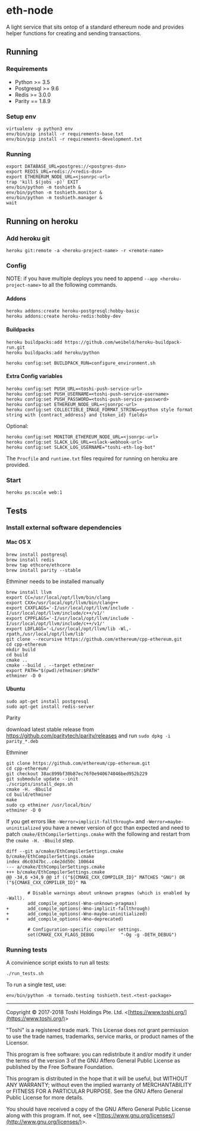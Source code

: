 # eth-node

A light service that sits ontop of a standard ethereum node and provides helper functions for creating and sending transactions.

## Running

### Requirements

- Python >= 3.5
- Postgresql >= 9.6
- Redis >= 3.0.0
- Parity == 1.8.9

### Setup env

```
virtualenv -p python3 env
env/bin/pip install -r requirements-base.txt
env/bin/pip install -r requirements-development.txt
```

### Running

```
export DATABASE_URL=postgres://<postgres-dsn>
export REDIS_URL=redis://<redis-dsn>
export ETHERERUM_NODE_URL=<jsonrpc-url>
trap 'kill $(jobs -p)' EXIT
env/bin/python -m toshieth &
env/bin/python -m toshieth.monitor &
env/bin/python -m toshieth.manager &
wait
```

## Running on heroku

### Add heroku git

```
heroku git:remote -a <heroku-project-name> -r <remote-name>
```

### Config

NOTE: if you have multiple deploys you need to append
`--app <heroku-project-name>` to all the following commands.

#### Addons

```
heroku addons:create heroku-postgresql:hobby-basic
heroku addons:create heroku-redis:hobby-dev
```

#### Buildpacks

```
heroku buildpacks:add https://github.com/weibeld/heroku-buildpack-run.git
heroku buildpacks:add heroku/python

heroku config:set BUILDPACK_RUN=configure_environment.sh
```

#### Extra Config variables

```
heroku config:set PUSH_URL=<toshi-push-service-url>
heroku config:set PUSH_USERNAME=<toshi-push-service-username>
heroku config:set PUSH_PASSWORD=<toshi-push-service-password>
heroku config:set ETHEREUM_NODE_URL=<jsonrpc-url>
heroku config:set COLLECTIBLE_IMAGE_FORMAT_STRING=<python style format string with {contract_address} and {token_id} fields>
```

Optional:

```
heroku config:set MONITOR_ETHEREUM_NODE_URL=<jsonrpc-url>
heroku config:set SLACK_LOG_URL=<slack-webhook-url>
heroku config:set SLACK_LOG_USERNAME="toshi-eth-log-bot"
```

The `Procfile` and `runtime.txt` files required for running on heroku
are provided.

### Start

```
heroku ps:scale web:1
```

## Tests

### Install external software dependencies

#### Mac OS X

```
brew install postgresql
brew install redis
brew tap ethcore/ethcore
brew install parity --stable
```
Ethminer needs to be installed manually

```
brew install llvm
export CC=/usr/local/opt/llvm/bin/clang
export CXX=/usr/local/opt/llvm/bin/clang++
export CXXFLAGS='-I/usr/local/opt/llvm/include -I/usr/local/opt/llvm/include/c++/v1/'
export CPPFLAGS='-I/usr/local/opt/llvm/include -I/usr/local/opt/llvm/include/c++/v1/'
export LDFLAGS='-L/usr/local/opt/llvm/lib -Wl,-rpath,/usr/local/opt/llvm/lib'
git clone --recursive https://github.com/ethereum/cpp-ethereum.git
cd cpp-ethereum
mkdir build
cd build
cmake ..
cmake --build . --target ethminer
export PATH="$(pwd)/ethminer:$PATH"
ethminer -D 0
```

#### Ubuntu

```
sudo apt-get install postgresql
sudo apt-get install redis-server
```

Parity

download latest stable release from https://github.com/paritytech/parity/releases and run `sudo dpkg -i parity_*.deb`

Ethminer

```
git clone https://github.com/ethereum/cpp-ethereum.git
cd cpp-ethereum/
git checkout 38ac899bf30b87ec76f0e940674046bed952b229
git submodule update --init
./scripts/install_deps.sh
cmake -H. -Bbuild
cd build/ethminer
make
sudo cp ethminer /usr/local/bin/
ethminer -D 0
```

If you get errors like `-Werror=implicit-fallthrough=` and `-Werror=maybe-uninitialized` you have a newer version of gcc than expected and need to patch `cmake/EthCompilerSettings.cmake` with the following and restart from the `cmake -H. -Bbuild` step.

```
diff --git a/cmake/EthCompilerSettings.cmake b/cmake/EthCompilerSettings.cmake
index d6c0347bc..c4e2dd50c 100644
--- a/cmake/EthCompilerSettings.cmake
+++ b/cmake/EthCompilerSettings.cmake
@@ -34,6 +34,9 @@ if (("${CMAKE_CXX_COMPILER_ID}" MATCHES "GNU") OR ("${CMAKE_CXX_COMPILER_ID}" MA

        # Disable warnings about unknown pragmas (which is enabled by -Wall).
        add_compile_options(-Wno-unknown-pragmas)
+       add_compile_options(-Wno-implicit-fallthrough)
+       add_compile_options(-Wno-maybe-uninitialized)
+       add_compile_options(-Wno-deprecated)

        # Configuration-specific compiler settings.
        set(CMAKE_CXX_FLAGS_DEBUG          "-Og -g -DETH_DEBUG")
```

### Running tests

A convinience script exists to run all tests:
```
./run_tests.sh
```

To run a single test, use:

```
env/bin/python -m tornado.testing toshieth.test.<test-package>
```

- - -

Copyright &copy; 2017-2018 Toshi Holdings Pte. Ltd. &lt;[https://www.toshi.org/](https://www.toshi.org/)&gt;

"Toshi" is a registered trade mark. This License does not grant
permission to use the trade names, trademarks, service marks, or
product names of the Licensor.

This program is free software: you can redistribute it and/or modify
it under the terms of the version 3 of the GNU Affero General Public License
as published by the Free Software Foundation.

This program is distributed in the hope that it will be useful,
but WITHOUT ANY WARRANTY; without even the implied warranty of
MERCHANTABILITY or FITNESS FOR A PARTICULAR PURPOSE. See the
GNU Affero General Public License for more details.

You should have received a copy of the GNU Affero General Public License
along with this program. If not, see &lt;[https://www.gnu.org/licenses/](http://www.gnu.org/licenses/)&gt;.
